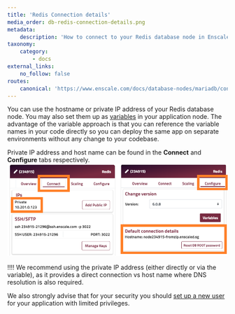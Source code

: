```yaml
---
title: 'Redis Connection details'
media_order: db-redis-connection-details.png
metadata:
    description: 'How to connect to your Redis database node in Enscale?'
taxonomy:
    category:
        - docs
external_links:
    no_follow: false
routes:
    canonical: 'https://www.enscale.com/docs/database-nodes/mariadb/connection-details'
---
```


You can use the hostname or private IP address of your Redis database node. You may also set them up as [variables](/features/environment-variables) in your application node. The advantage of the variable approach is that you can reference the variable names in your code directly so you can deploy the same app on separate environments without any change to your codebase.

Private IP address and host name can be found in the **Connect** and **Configure** tabs respectively.
![](db-redis-connection-details.png)

!!!! We recommend using the private IP address (either directly or via the variable), as it provides a direct connection vs host name where DNS resolution is also required.

We also strongly advise that for your security you should [set up a new user](https://redis.io/topics/acl) for your application with limited privileges.